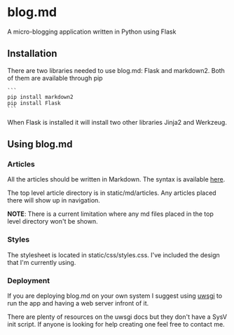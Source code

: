 blog.md
=======

A micro-blogging application written in Python using Flask

## Installation

There are two libraries needed to use blog.md: Flask and markdown2.  Both of them are available through pip

	```
	pip install markdown2
	pip install Flask
	```
	
When Flask is installed it will install two other libraries Jinja2 and Werkzeug.

## Using blog.md

### Articles

All the articles should be written in Markdown.  The syntax is available [here](http://daringfireball.net/projects/markdown/syntax).

The top level article directory is in static/md/articles.  Any articles placed there will show up in navigation.

**NOTE**: There is a current limitation where any md files placed in the top level directory won't be shown.

### Styles

The stylesheet is located in static/css/styles.css.  I've included the design that I'm currently using.

### Deployment

If you are deploying blog.md on your own system I suggest using [uwsgi](http://projects.unbit.it/uwsgi/) to run the app and having a web 
server infront of it.

There are plenty of resources on the uwsgi docs but they don't have a SysV init script.  If anyone is looking for help creating one feel free to contact me.